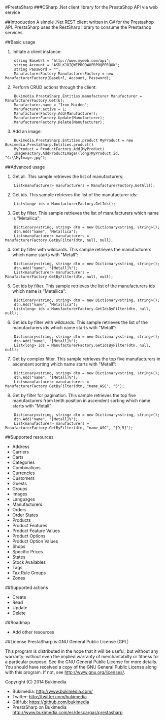#PrestaSharp
###CSharp .Net client library for the PrestaShop API via web service

##Introduction
A simple .Net REST client written in C# for the Prestashop API.
PrestaSharp uses the RestSharp library to consume the Prestashop services.

##Basic usage
1) Initiate a client instance:

```
	string BaseUrl = "http://www.myweb.com/api";
	string Account = "ASDLKJOIQWEPROQWUPRPOQPPRQOW";
	string Password = "";
	ManufacturerFactory ManufacturerFactory = new ManufacturerFactory(BaseUrl, Account, Password);
```

2) Perform CRUD actions through the client:

```
	Bukimedia.PrestaSharp.Entities.manufacturer Manufacturer = ManufacturerFactory.Get(6);
	Manufacturer.name = "Iron Maiden";
	Manufacturer.active = 1;        
	ManufacturerFactory.Add(Manufacturer);
	ManufacturerFactory.Update(Manufacturer);
	ManufacturerFactory.Delete(Manufacturer);
```

3) Add an image:

```
	Bukimedia.PrestaSharp.Entities.product MyProduct = new Bukimedia.PrestaSharp.Entities.product()
	MyProduct = ProductFactory.Add(MyProduct)
	ImageFactory.AddProductImage((long)MyProduct.id, "C:\\MyImage.jpg");
```

##Advanced usage
1) Get all. This sample retrieves the list of manufacturers:

```
	List<manufacturer> manufacturers = ManufacturerFactory.GetAll();
```

2) Get ids. This sample retrieves the list of the manufacturer ids:

```
	List<long> ids = ManufacturerFactory.GetIds();
```

3) Get by filter. This sample retrieves the list of manufacturers which name is "Metallica":

```
	Dictionary<string, string> dtn = new Dictionary<string, string>();
	dtn.Add("name", "Metallica");
	List<manufacturer> manufacturers = ManufacturerFactory.GetByFilter(dtn, null, null);
```

4) Get by filter with wildcards. This sample retrieves the manufacturers which name starts with "Metall":

```
	Dictionary<string, string> dtn = new Dictionary<string, string>();
	dtn.Add("name", "[Metall]%");
	List<manufacturer> manufacturers = ManufacturerFactory.GetByFilter(dtn, null, null);
```

5) Get ids by filter. This sample retrieves the list of the manufacturers ids which name is "Metallica":

```
	Dictionary<string, string> dtn = new Dictionary<string, string>();
	dtn.Add("name", "Metallica");
	List<long> ids = ManufacturerFactory.GetIdsByFilter(dtn, null, null);
```

6) Get ids by filter with wildcards. This sample retrieves the list of the manufacturers ids which name starts with "Metall":

```
	Dictionary<string, string> dtn = new Dictionary<string, string>();
	dtn.Add("name", "[Metall]%");
	List<long> ids = ManufacturerFactory.GetIdsByFilter(dtn, null, null);
```

7) Get by complex filter. This sample retrieves the top five manufacturers in ascendent sorting which name starts with "Metall":

```
	Dictionary<string, string> dtn = new Dictionary<string, string>();
	dtn.Add("name", "[Metall]%");
	List<manufacturer> manufacturers = ManufacturerFactory.GetByFilter(dtn, "name_ASC", "5");
```

8) Get by filter for pagination. This sample retrieves the top five manufacturers from tenth position in ascendent sorting which name starts with "Metall":

```
	Dictionary<string, string> dtn = new Dictionary<string, string>();
	dtn.Add("name", "[Metall]%");
	List<manufacturer> manufacturers = ManufacturerFactory.GetByFilter(dtn, "name_ASC", "[9,5]");
```

##Supported resources
- Address
- Carriers
- Carts
- Categories
- Combinations
- Currencies
- Customers
- Guests
- Groups
- Images
- Languages
- Manufacturers
- Orders
- Order States
- Products
- Product Features
- Product Feature Values
- Product Options
- Product Option Values
- Shops
- Specific Prices
- States
- Stock Availables
- Tags
- Tax Rule Groups
- Zones

##Supported actions
- Create
- Read
- Update
- Delete

##Roadmap
- Add other resources

##License
PrestaSharp is GNU General Public License (GPL)

This program is distributed in the hope that it will be useful, but without any warranty; without even the implied warranty of merchantabilty or fitness for a particular purpose. See the GNU General Public License for more details. You should have received a copy of the GNU General Public License along with this program. If not, see <http://www.gnu.org/licenses/>.

Copyright (C) 2014 Bukimedia
- Bukimedia: http://www.bukimedia.com/
- Twitter: http://twitter.com/bukimedia
- GitHub: https://github.com/bukimedia
- PrestaSharp on Bukimedia: http://www.bukimedia.com/es/descargas/prestasharp